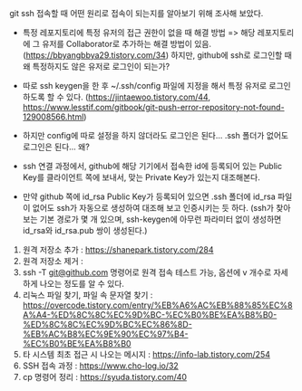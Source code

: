 git ssh 접속할 때 어떤 원리로 접속이 되는지를 알아보기 위해 조사해 보았다.

- 특정 레포지토리에 특정 유저의 접근 권한이 없을 때 해결 방법
=> 해당 레포지토리에 그 유저를 Collaborator로 추가하는 해결 방법이 있음. (https://bbyangbbya29.tistory.com/34)
하지만, github에 ssh로 로그인할 때 왜 특정하지도 않은 유저로 로그인이 되는가?

- 따로 ssh keygen을 한 후 ~/.ssh/config 파일에 지정을 해서 특정 유저로 로그인하도록 할 수 있다.
(https://jintaewoo.tistory.com/44, https://www.lesstif.com/gitbook/git-push-error-repository-not-found-129008566.html)

- 하지만 config에 따로 설정을 하지 않더라도 로그인은 된다... .ssh 폴더가 없어도 로그인은 된다... 왜?

- ssh 연결 과정에서, github에 해당 기기에서 접속한 id에 등록되어 있는 Public Key를 클라이언트 쪽에 보내서, 맞는 Private Key가 있는지 대조해본다.

- 만약 github 쪽에 id_rsa Public Key가 등록되어 있으면 .ssh 폴더에 id_rsa 파일이 없어도 ssh가 자동으로 생성하여 대조해 보고 인증시키는 듯 하다. (ssh가 찾아보는 기본 경로가 몇 개 있으며, ssh-keygen에 아무런 파라미터 없이 생성하면 id_rsa와 id_rsa.pub 쌍이 생성된다.)

1. 원격 저장소 추가 : https://shanepark.tistory.com/284
2. 원격 저장소 제거 :
3. ssh -T git@github.com 명령어로 원격 접속 테스트 가능, 옵션에 v 개수로 자세하게 나오는 정도를 알 수 있다.
4. 리눅스 파일 찾기, 파일 속 문자열 찾기 : https://overcode.tistory.com/entry/%EB%A6%AC%EB%88%85%EC%8A%A4-%ED%8C%8C%EC%9D%BC-%EC%B0%BE%EA%B8%B0-%ED%8C%8C%EC%9D%BC%EC%86%8D-%EB%AC%B8%EC%9E%90%EC%97%B4-%EC%B0%BE%EA%B8%B0
5. 타 시스템 최초 접근 시 나오는 메시지 : https://info-lab.tistory.com/254
6. SSH 접속 과정 : https://www.cho-log.io/32
7. cp 명령어 정리 : https://syuda.tistory.com/40